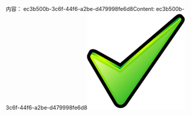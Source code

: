 <span data-ttu-id="23e88-101">内容： ec3b500b-3c6f-44f6-a2be-d479998fe6d8</span><span class="sxs-lookup"><span data-stu-id="23e88-101">Content: ec3b500b-3c6f-44f6-a2be-d479998fe6d8</span></span>![图像](c97e152c-4106-499a-9fc1-4a06b807b040.png)
